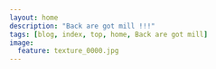 ```yaml
---
layout: home
description: "Back are got mill !!!"
tags: [blog, index, top, home, Back are got mill]
image:
  feature: texture_0000.jpg
---
```


